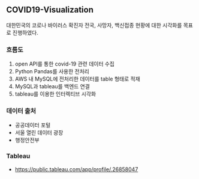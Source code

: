 ## COVID19-Visualization

대한민국의 코로나 바이러스 확진자 전국, 사망자, 백신접종 현황에 대한 시각화를 목표로 진행하였다.

### 흐름도
1. open API를 통한 covid-19 관련 데이터 수집
2. Python Pandas를 사용한 전처리
3. AWS 내 MySQL에 전처리한 데이터를 table 형태로 적재
4. MySQL과 tableau를 백엔드 연결
5. tableau를 이용한 인터렉티브 시각화

### 데이터 출처
- 공공데이터 포털
- 서울 열린 데이터 광장
- 행정안전부

### Tableau 
- https://public.tableau.com/app/profile/.26858047
